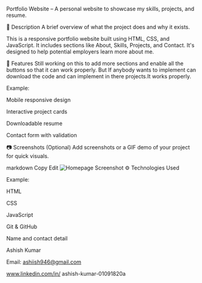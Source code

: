 

Portfolio Website – A personal website to showcase my skills, projects, and resume.

📝 Description
A brief overview of what the project does and why it exists.

This is a responsive portfolio website built using HTML, CSS, and JavaScript. It includes sections like About, Skills, Projects, and Contact. It's designed to help potential employers learn more about me.

🚀 Features
Still working on this to add more sections and enable all the buttons so that it can work properly.
But If anybody wants to implement can download the code and can implement in there projects.It works properly.


Example:

Mobile responsive design

Interactive project cards

Downloadable resume

Contact form with validation

📷 Screenshots (Optional)
Add screenshots or a GIF demo of your project for quick visuals.

markdown
Copy
Edit
![Homepage Screenshot](images/homepage.png)
⚙️ Technologies Used

Example:

HTML

CSS

JavaScript

Git & GitHub

Name and contact detail

Ashish Kumar

Email: ashiish946@gmail.com

www.linkedin.com/in/
ashish-kumar-01091820a










